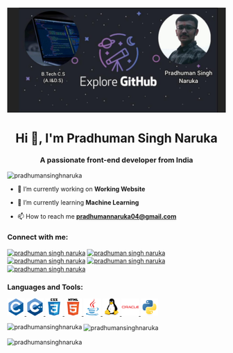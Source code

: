 ![logo](https://github.com/PradhumanSinghNaruka/PradhumanSinghNaruka/blob/main/logo.png)
<h1 align="center" style="background-color:"skyblue";>Hi 👋, I'm Pradhuman Singh Naruka</h1>
<h3 align="center",color:"skyblue">A passionate front-end developer from India</h3>

<p align="left"> <img src="https://komarev.com/ghpvc/?username=pradhumansinghnaruka&label=Profile%20views&color=0e75b6&style=flat" alt="pradhumansinghnaruka" /> </p>

- 🔭 I’m currently working on **Working Website**

- 🌱 I’m currently learning **Machine Learning**

- 📫 How to reach me **pradhumannaruka04@gmail.com**

<h3 align="left">Connect with me:</h3>
<p align="left">
<a href="https://linkedin.com/in/pradhuman singh naruka" target="blank"><img align="center" src="https://raw.githubusercontent.com/rahuldkjain/github-profile-readme-generator/master/src/images/icons/Social/linked-in-alt.svg" alt="pradhuman singh naruka" height="30" width="40" /></a>
<a href="https://instagram.com/pradhuman singh naruka" target="blank"><img align="center" src="https://raw.githubusercontent.com/rahuldkjain/github-profile-readme-generator/master/src/images/icons/Social/instagram.svg" alt="pradhuman singh naruka" height="30" width="40" /></a>
<a href="https://www.youtube.com/c/pradhuman singh naruka" target="blank"><img align="center" src="https://raw.githubusercontent.com/rahuldkjain/github-profile-readme-generator/master/src/images/icons/Social/youtube.svg" alt="pradhuman singh naruka" height="30" width="40" /></a>
<a href="https://www.hackerrank.com/pradhuman singh naruka" target="blank"><img align="center" src="https://raw.githubusercontent.com/rahuldkjain/github-profile-readme-generator/master/src/images/icons/Social/hackerrank.svg" alt="pradhuman singh naruka" height="30" width="40" /></a>
<a href="https://www.leetcode.com/pradhuman singh naruka" target="blank"><img align="center" src="https://raw.githubusercontent.com/rahuldkjain/github-profile-readme-generator/master/src/images/icons/Social/leet-code.svg" alt="pradhuman singh naruka" height="30" width="40" /></a>
</p>

<h3 align="left">Languages and Tools:</h3>
<p align="left"> <a href="https://www.cprogramming.com/" target="_blank" rel="noreferrer"> <img src="https://raw.githubusercontent.com/devicons/devicon/master/icons/c/c-original.svg" alt="c" width="40" height="40"/> </a> <a href="https://www.w3schools.com/cpp/" target="_blank" rel="noreferrer"> <img src="https://raw.githubusercontent.com/devicons/devicon/master/icons/cplusplus/cplusplus-original.svg" alt="cplusplus" width="40" height="40"/> </a> <a href="https://www.w3schools.com/css/" target="_blank" rel="noreferrer"> <img src="https://raw.githubusercontent.com/devicons/devicon/master/icons/css3/css3-original-wordmark.svg" alt="css3" width="40" height="40"/> </a> <a href="https://www.w3.org/html/" target="_blank" rel="noreferrer"> <img src="https://raw.githubusercontent.com/devicons/devicon/master/icons/html5/html5-original-wordmark.svg" alt="html5" width="40" height="40"/> </a> <a href="https://www.java.com" target="_blank" rel="noreferrer"> <img src="https://raw.githubusercontent.com/devicons/devicon/master/icons/java/java-original.svg" alt="java" width="40" height="40"/> </a> <a href="https://www.linux.org/" target="_blank" rel="noreferrer"> <img src="https://raw.githubusercontent.com/devicons/devicon/master/icons/linux/linux-original.svg" alt="linux" width="40" height="40"/> </a> <a href="https://www.oracle.com/" target="_blank" rel="noreferrer"> <img src="https://raw.githubusercontent.com/devicons/devicon/master/icons/oracle/oracle-original.svg" alt="oracle" width="40" height="40"/> </a> <a href="https://www.python.org" target="_blank" rel="noreferrer"> <img src="https://raw.githubusercontent.com/devicons/devicon/master/icons/python/python-original.svg" alt="python" width="40" height="40"/> </a> </p>

<p><img align="left" src="https://github-readme-stats.vercel.app/api/top-langs?username=pradhumansinghnaruka&show_icons=true&locale=en&layout=compact" alt="pradhumansinghnaruka" /></p>

<p>&nbsp;<img align="center" src="https://github-readme-stats.vercel.app/api?username=pradhumansinghnaruka&show_icons=true&locale=en" alt="pradhumansinghnaruka" /></p>

<p><img align="center" src="https://github-readme-streak-stats.herokuapp.com/?user=pradhumansinghnaruka&" alt="pradhumansinghnaruka" /></p>
